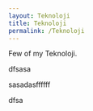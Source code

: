 ```yaml
---
layout: Teknoloji
title: Teknoloji
permalink: /Teknoloji
---
```


Few of my Teknoloji.



dfsasa


sasadasffffff



dfsa

